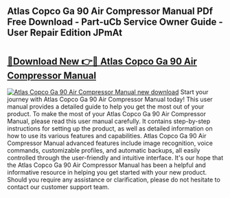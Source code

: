 ## Atlas Copco Ga 90 Air Compressor Manual PDf Free Download - Part-uCb Service Owner Guide - User Repair Edition JPmAt

# <h2><a href="http://cf16040.oget.top/?id=Atlas+Copco+Ga+90+Air+Compressor+Manual">🔗Download New 👉🔴 Atlas Copco Ga 90 Air Compressor Manual</a></h2>

[![Atlas Copco Ga 90 Air Compressor Manual new download](https://i.imgur.com/5g1atiW.png)](http://cf16040.oget.top/?id=Atlas+Copco+Ga+90+Air+Compressor+Manual)
Start your journey with Atlas Copco Ga 90 Air Compressor Manual today! This user manual provides a detailed guide to help you get the most out of your product. To make the most of your Atlas Copco Ga 90 Air Compressor Manual, please read this user manual carefully. It contains step-by-step instructions for setting up the product, as well as detailed information on how to use its various features and capabilities. Atlas Copco Ga 90 Air Compressor Manual advanced features include image recognition, voice commands, customizable profiles, and automatic backups, all easily controlled through the user-friendly and intuitive interface. It's our hope that the Atlas Copco Ga 90 Air Compressor Manual has been a helpful and informative resource in helping you get started with your new product. Should you require any assistance or clarification, please do not hesitate to contact our customer support team.
